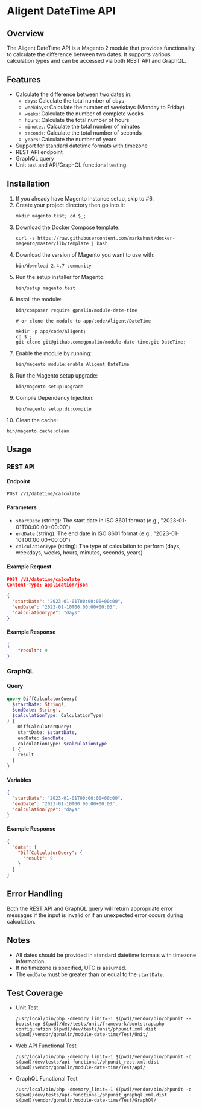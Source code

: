 # Aligent DateTime API

## Overview

The Aligent DateTime API is a Magento 2 module that provides functionality to calculate the difference between two dates. It supports various calculation types and can be accessed via both REST API and GraphQL.

## Features

- Calculate the difference between two dates in:
  - `days`: Calculate the total number of days
  - `weekdays`: Calculate the number of weekdays (Monday to Friday)
  - `weeks`: Calculate the number of complete weeks
  - `hours`: Calculate the total number of hours
  - `minutes`: Calculate the total number of minutes
  - `seconds`: Calculate the total number of seconds
  - `years`: Calculate the number of years
- Support for standard datetime formats with timezone
- REST API endpoint
- GraphQL query
- Unit test and API/GraphQL functional testing

## Installation

1. If you already have Magento instance setup, skip to #6.
2. Create your project directory then go into it:
   ```
   mkdir magento.test; cd $_;
   ```
3. Download the Docker Compose template:
   ```
   curl -s https://raw.githubusercontent.com/markshust/docker-magento/master/lib/template | bash
   ```
4. Download the version of Magento you want to use with:
   ```
   bin/download 2.4.7 community
   ```
5. Run the setup installer for Magento:
   ```
   bin/setup magento.test
   ```
6. Install the module:
   ```
   bin/composer require gpnalin/module-date-time
   
   # or clone the module to app/code/Aligent/DateTime
   
   mkdir -p app/code/Aligent;
   cd $_;
   git clone git@github.com:gpnalin/module-date-time.git DateTime;
   ```
7. Enable the module by running:
   ```
   bin/magento module:enable Aligent_DateTime
   ```
8. Run the Magento setup upgrade:
   ```
   bin/magento setup:upgrade
   ```
9. Compile Dependency Injection:
   ```
   bin/magento setup:di:compile
   ```
10. Clean the cache:
   ```
   bin/magento cache:clean
   ```

## Usage

### REST API

#### Endpoint

`POST /V1/datetime/calculate`

#### Parameters

- `startDate` (string): The start date in ISO 8601 format (e.g., "2023-01-01T00:00:00+00:00")
- `endDate` (string): The end date in ISO 8601 format (e.g., "2023-01-10T00:00:00+00:00")
- `calculationType` (string): The type of calculation to perform (days, weekdays, weeks, hours, minutes, seconds, years)

#### Example Request

```json
POST /V1/datetime/calculate
Content-Type: application/json

{
  "startDate": "2023-01-01T00:00:00+00:00",
  "endDate": "2023-01-10T00:00:00+00:00",
  "calculationType": "days"
}
```

#### Example Response

```json
{
    "result": 9
}
```

### GraphQL

#### Query

```graphql
query DiffCalculatorQuery(
  $startDate: String!,
  $endDate: String!,
  $calculationType: CalculationType!
) {
    DiffCalculatorQuery(
    startDate: $startDate,
    endDate: $endDate,
    calculationType: $calculationType
  ) {
    result
  }
}
```

#### Variables

```json
{
  "startDate": "2023-01-01T00:00:00+00:00",
  "endDate": "2023-01-10T00:00:00+00:00",
  "calculationType": "days"
}
```

#### Example Response

```json
{
  "data": {
    "DiffCalculatorQuery": {
      "result": 9
    }
  }
}
```

## Error Handling

Both the REST API and GraphQL query will return appropriate error messages if the input is invalid or if an unexpected error occurs during calculation.


## Notes

- All dates should be provided in standard datetime formats with timezone information.
- If no timezone is specified, UTC is assumed.
- The `endDate` must be greater than or equal to the `startDate`.

## Test Coverage

- Unit Test
  ```
  /usr/local/bin/php -dmemory_limit=-1 $(pwd)/vendor/bin/phpunit --bootstrap $(pwd)/dev/tests/unit/framework/bootstrap.php --configuration $(pwd)/dev/tests/unit/phpunit.xml.dist $(pwd)/vendor/gpnalin/module-date-time/Test/Unit/
  ```
- Web API Functional Test
  ```
  /usr/local/bin/php -dmemory_limit=-1 $(pwd)/vendor/bin/phpunit -c $(pwd)/dev/tests/api-functional/phpunit_rest.xml.dist $(pwd)/vendor/gpnalin/module-date-time/Test/Api/
  ```
- GraphQL Functional Test
  ```
  /usr/local/bin/php -dmemory_limit=-1 $(pwd)/vendor/bin/phpunit -c $(pwd)/dev/tests/api-functional/phpunit_graphql.xml.dist $(pwd)/vendor/gpnalin/module-date-time/Test/GraphQl/
  ```
